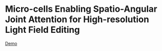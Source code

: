 # Micro-cells Enabling Spatio-Angular Joint Attention for High-resolution Light Field Editing


[Demo](Demo/DEMO.mp4)
